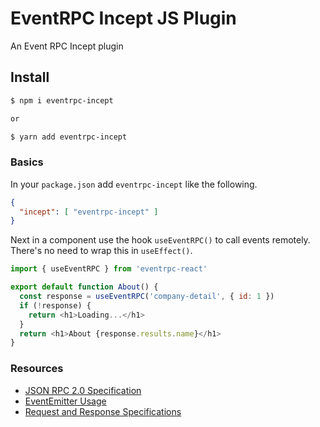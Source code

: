 # EventRPC Incept JS Plugin

An Event RPC Incept plugin

## Install

```bash
$ npm i eventrpc-incept

or

$ yarn add eventrpc-incept
```

### Basics

In your `package.json` add `eventrpc-incept` like the following.

```json
{
  "incept": [ "eventrpc-incept" ]
}
```

Next in a component use the hook `useEventRPC()` to call events 
remotely. There's no need to wrap this in `useEffect()`.

```js
import { useEventRPC } from 'eventrpc-react'

export default function About() {
  const response = useEventRPC('company-detail', { id: 1 })
  if (!response) {
    return <h1>Loading...</h1>
  }
  return <h1>About {response.results.name}</h1>
}
```

### Resources

 - [JSON RPC 2.0 Specification](https://www.jsonrpc.org/specification)
 - [EventEmitter Usage](https://github.com/inceptjs/incept.js/blob/canary/docs/events.md)
 - [Request and Response Specifications](https://github.com/inceptjs/incept.js/blob/canary/docs/routing.md#request-and-response)